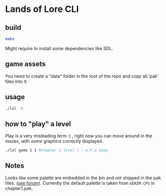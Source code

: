 # Lands of Lore CLI

## build
```bash
make
```

Might require to install some dependencies like SDL.

## game assets
You need to create a "data" folder in the root of the repo and copy all ‘pak' files into it.

## usage
```bash
./lol -h
```

## how to "play" a level
Play is a very misleading term :) , right now you can move around in the mazes, with *some* graphics correctly displayed.

```bash
./lol game 1 1 #chapter 1 level 1 - a.k.a keep
```

## Notes

Looks like some palette are embedded in the bin and not shipped in the pak files. ([see forum](https://www.dungeon-master.com/forum/viewtopic.php?t=23792)). Currently the default palette is taken from `GERIM.CPS` in chapter1.pak.
